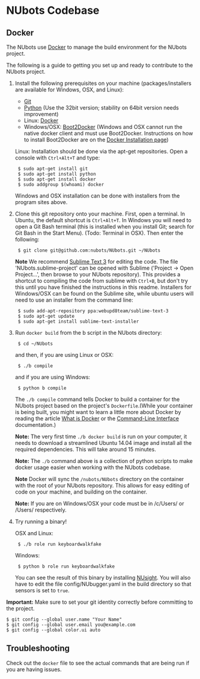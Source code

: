 NUbots Codebase
==========================

Docker
--------

The NUbots use [Docker][] to manage the build environment for the NUbots project.

The following is a guide to getting you set up and ready to contribute to the NUbots project.

1. Install the following prerequisites on your machine (packages/installers are available for Windows, OSX, and Linux):
	* [Git][]
	* [Python][] (Use the 32bit version; stability on 64bit version needs improvement)
	* Linux: [Docker][docker_download]
	* Windows/OSX: [Boot2Docker][] (Windows and OSX cannot run the native docker client and must use Boot2Docker. Instructions on how to install Boot2Docker are on the [Docker Installation page][docker_download])
		 
	Linux: Installation should be done via the apt-get repositories. Open a console with `Ctrl+Alt+T` and type:

		$ sudo apt-get install git
		$ sudo apt-get install python
		$ sudo apt-get install docker
		$ sudo addgroup $(whoami) docker

	Windows and OSX installation can be done with installers from the program sites above.

2. Clone this git repository onto your machine. First, open a terminal. In Ubuntu, the default shortcut is `Ctrl+Alt+T`. In Windows you will need to open a Git Bash terminal (this is installed when you install Git; search for Git Bash in the Start Menu). (Todo: Terminal in OSX). Then enter the following:

		$ git clone git@github.com:nubots/NUbots.git ~/NUbots
		
	**Note** We recommend [Sublime Text 3][] for editing the code. The file 'NUbots.sublime-project' can be opened with Sublime ('Project -> Open Project...', then browse to your NUbots repository). This provides a shortcut to compiling the code from sublime with `Ctrl+B`, but don't try this until you have finished the instructions in this readme. Installers for Windows/OSX can be found on the Sublime site, while ubuntu users will need to use an installer from the command line:
		
		$ sudo add-apt-repository ppa:webupd8team/sublime-text-3
		$ sudo apt-get update
		$ sudo apt-get install sublime-text-installer

3. Run `docker build` from the b script in the NUbots directory:

		$ cd ~/NUbots

	and then, if you are using Linux or OSX:

		$ ./b compile

	and if you are using Windows:

		$ python b compile

	The `./b compile` command tells Docker to build a container for the NUbots project 
	based on the project's `Dockerfile`.(While your container is being built, you might want to learn a little more about Docker by reading the article [What is Docker][] or the [Command-Line Interface][] documentation.)

	**Note:** The very first time `./b docker build` is run on your computer, it needs to download a streamlined Ubuntu 14.04 image and install all the required dependencies. This will take around 15 minutes.

  	**Note:** The `./b` command above is a collection of python scripts to make docker
  usage easier when working with the NUbots codebase.

  	**Note** Docker will sync the `/nubots/NUbots` directory on the container with the root of your NUbots repository. This allows for easy editing of code on your machine, and building on the container.

	**Note:** If you are on Windows/OSX your code must be in /c/Users/ or /Users/
  respectively.

5. Try running a binary!
	
	OSX and Linux:
	
		$ ./b role run keyboardwalkfake
	
	Windows:

		$ python b role run keyboardwalkfake
		
	You can see the result of this binary by installing [NUsight][]. You will also have to edit the file config/NUbugger.yaml in the build directory so that sensors is set to `true`.

**Important:** Make sure to set your git identity correctly before committing to the project.

	$ git config --global user.name "Your Name"
	$ git config --global user.email you@example.com
	$ git config --global color.ui auto

Troubleshooting
--------

Check out the `docker` file to see the actual commands that are being run if you
are having issues. 

[nuclearport-travis]:     https://travis-ci.org/nubots/NUClearPort                "NUClearPort's Travis Page"
[travis-develop-image]:   https://travis-ci.org/nubots/NUClearPort.png?branch=develop "Travis-CI build status for the develop branch"
[git]:                    http://git-scm.com/                                     "Git"
[Python]:                 https://www.python.org/                                 "Python"
[NUClearPort]:            https://github.com/nubots/NUClearPort                   "NUClearPort Repository"
[NUsight]:                https://github.com/nubots/NUsight 	                  "NUsight Repository"
<!-- [nuclearport-startup-guide]: http://confluence.nubots.net/display/NUB/NUClearPort+Startup+Guide -->
[NUbots]:                 http://nubots.net/                                      "NUbots"
[robocup]:                https://github.com/nubots/robocup                       "Robocup"
[NUClear]:                https://github.com/Fastcode/NUClear                     "NUClear"
[Docker]:                 https://www.docker.com/                                 "Docker"
[Boot2Docker]:            http://boot2docker.io/                                  "Boot2Docker"
[Sublime Text 3]:         http://www.sublimetext.com/                             "Sublime Text 3"
[docker_download]:	  https://docs.docker.com/installation/                   "Docker Installation Page"
[What is Docker]:  	  https://www.docker.com/whatisdocker/ 			  "Docker's Getting Started Guide"
[Command-Line Interface]: https://docs.docker.com/reference/commandline/cli/	  "Docker Command-Line Interface Documentation"
[Homebrew]: 	          http://brew.sh/					  "Homebrew"
